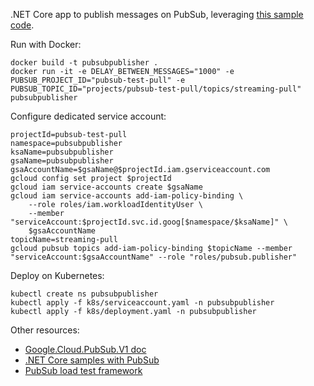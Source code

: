 .NET Core app to publish messages on PubSub, leveraging [this sample code](https://cloud.google.com/pubsub/docs/publisher#c).

Run with Docker:
```
docker build -t pubsubpublisher .
docker run -it -e DELAY_BETWEEN_MESSAGES="1000" -e PUBSUB_PROJECT_ID="pubsub-test-pull" -e PUBSUB_TOPIC_ID="projects/pubsub-test-pull/topics/streaming-pull" pubsubpublisher
```

Configure dedicated service account:
```
projectId=pubsub-test-pull
namespace=pubsubpublisher
ksaName=pubsubpublisher
gsaName=pubsubpublisher
gsaAccountName=$gsaName@$projectId.iam.gserviceaccount.com
gcloud config set project $projectId
gcloud iam service-accounts create $gsaName
gcloud iam service-accounts add-iam-policy-binding \
    --role roles/iam.workloadIdentityUser \
    --member "serviceAccount:$projectId.svc.id.goog[$namespace/$ksaName]" \
    $gsaAccountName
topicName=streaming-pull
gcloud pubsub topics add-iam-policy-binding $topicName --member "serviceAccount:$gsaAccountName" --role "roles/pubsub.publisher"
```

Deploy on Kubernetes:
```
kubectl create ns pubsubpublisher
kubectl apply -f k8s/serviceaccount.yaml -n pubsubpublisher
kubectl apply -f k8s/deployment.yaml -n pubsubpublisher
```

Other resources:
- [Google.Cloud.PubSub.V1 doc](https://googleapis.github.io/google-cloud-dotnet/docs/Google.Cloud.PubSub.V1/)
- [.NET Core samples with PubSub](https://github.com/GoogleCloudPlatform/dotnet-docs-samples/tree/master/pubsub/api/Pubsub.Samples)
- [PubSub load test framework](https://github.com/GoogleCloudPlatform/pubsub/tree/master/load-test-framework/)